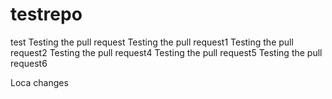 # testrepo
test
Testing the pull request
Testing the pull request1
Testing the pull request2
Testing the pull request4
Testing the pull request5
Testing the pull request6

Loca changes
